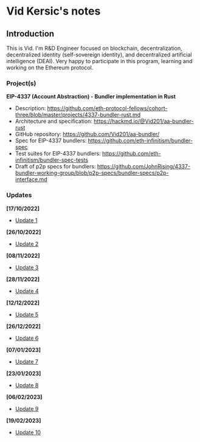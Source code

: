 # Vid Kersic's notes

## Introduction

This is Vid. I'm R&D Engineer focused on blockchain, decentralization, decentralized identity (self-sovereign identity), and decentralized artificial intelligence (DEAI). Very happy to participate in this program, learning and working on the Ethereum protocol. 

### Project(s)

**EIP-4337 (Account Abstraction) - Bundler implementation in Rust**
- Description: https://github.com/eth-protocol-fellows/cohort-three/blob/master/projects/4337-bundler-rust.md
- Architecture and specification:  https://hackmd.io/@Vid201/aa-bundler-rust
- GitHub repository: https://github.com/Vid201/aa-bundler/
- Spec for EIP-4337 bundlers: https://github.com/eth-infinitism/bundler-spec
- Test suites for EIP-4337 bundlers: https://github.com/eth-infinitism/bundler-spec-tests
- Draft of p2p specs for bundlers: https://github.com/JohnRising/4337-bundler-working-group/blob/p2p-specs/bundler-specs/p2p-interface.md

### Updates

**[17/10/2022]**
- [Update 1](https://hackmd.io/@Vid201/epf-the-third-cohort-update-1)

**[26/10/2022]**
- [Update 2](https://hackmd.io/@Vid201/epf-the-third-cohort-update-2)

**[08/11/2022]**
- [Update 3](https://hackmd.io/@Vid201/epf-the-third-cohort-update-3)

**[28/11/2022]**
- [Update 4](https://hackmd.io/@Vid201/epf-the-third-cohort-update-4)

**[12/12/2022]**
- [Update 5](https://hackmd.io/@Vid201/epf-the-third-cohort-update-5)

**[26/12/2022]**
- [Update 6](https://hackmd.io/@Vid201/epf-the-third-cohort-update-6)

**[07/01/2023]**
- [Update 7](https://hackmd.io/@Vid201/epf-the-third-cohort-update-7)

**[23/01/2023]**
- [Update 8](https://hackmd.io/@Vid201/epf-the-third-cohort-update-8)

**[06/02/2023]**
- [Update 9](https://hackmd.io/@Vid201/epf-the-third-cohort-update-9)

**[19/02/2023]**
- [Update 10](https://hackmd.io/@Vid201/epf-the-third-cohort-update-10)